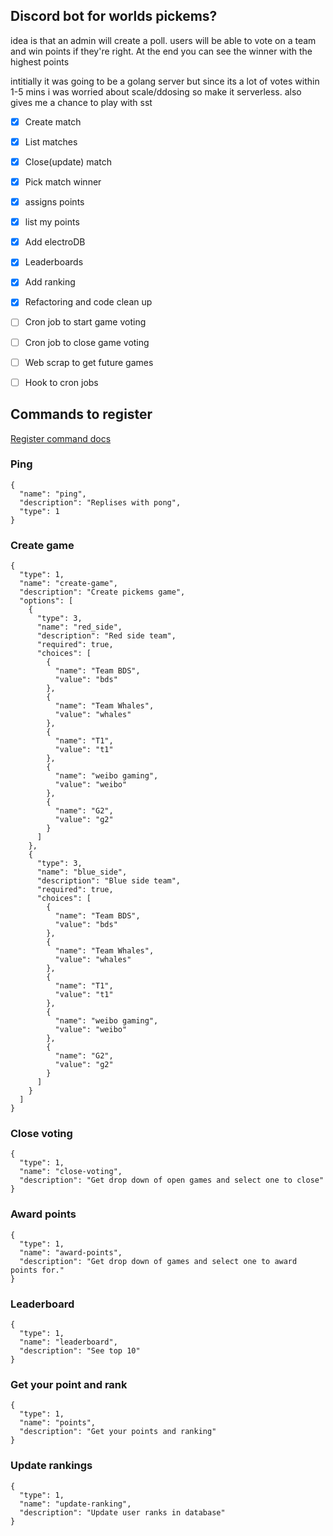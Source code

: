 ## Discord bot for worlds pickems?

idea is that an admin will create a poll. users will be able to vote on a team and win points if they're right. At the end you can see the winner with the highest points

intitially it was going to be a golang server but since its a lot of votes within 1-5 mins i was worried about scale/ddosing so make it serverless. also gives me a chance to play with sst

- [x] Create match
- [x] List matches
- [x] Close(update) match
- [x] Pick match winner
- [x] assigns points
- [x] list my points
- [x] Add electroDB
- [x] Leaderboards
- [x] Add ranking
- [x] Refactoring and code clean up
- [ ] Cron job to start game voting
- [ ] Cron job to close game voting
- [ ] Web scrap to get future games
- [ ] Hook to cron jobs




## Commands to register

[Register command docs][RGD]



### Ping
```
{
  "name": "ping",
  "description": "Replises with pong",
  "type": 1
}
```

### Create game
```
{
  "type": 1,
  "name": "create-game",
  "description": "Create pickems game",
  "options": [
    {
      "type": 3,
      "name": "red_side",
      "description": "Red side team",
      "required": true,
      "choices": [
        {
          "name": "Team BDS",
          "value": "bds"
        },
        {
          "name": "Team Whales",
          "value": "whales"
        },
        {
          "name": "T1",
          "value": "t1"
        },
        {
          "name": "weibo gaming",
          "value": "weibo"
        },
        {
          "name": "G2",
          "value": "g2"
        }
      ]
    },
    {
      "type": 3,
      "name": "blue_side",
      "description": "Blue side team",
      "required": true,
      "choices": [
        {
          "name": "Team BDS",
          "value": "bds"
        },
        {
          "name": "Team Whales",
          "value": "whales"
        },
        {
          "name": "T1",
          "value": "t1"
        },
        {
          "name": "weibo gaming",
          "value": "weibo"
        },
        {
          "name": "G2",
          "value": "g2"
        }
      ]
    }
  ]
}
```

### Close voting
```
{
  "type": 1,
  "name": "close-voting",
  "description": "Get drop down of open games and select one to close"
}
```

### Award points
```
{
  "type": 1,
  "name": "award-points",
  "description": "Get drop down of games and select one to award points for."
}
```

### Leaderboard
```
{
  "type": 1,
  "name": "leaderboard",
  "description": "See top 10"
}
```

### Get your point and rank
```
{
  "type": 1,
  "name": "points",
  "description": "Get your points and ranking"
}
```

### Update rankings
```
{
  "type": 1,
  "name": "update-ranking",
  "description": "Update user ranks in database"
}
```




[RGD]: https://discord.com/developers/docs/interactions/application-commands#registering-a-command

